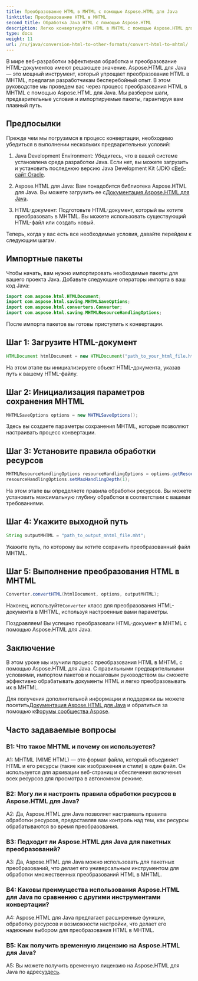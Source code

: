 ```yaml
---
title: Преобразование HTML в MHTML с помощью Aspose.HTML для Java
linktitle: Преобразование HTML в MHTML
second_title: Обработка Java HTML с помощью Aspose.HTML
description: Легко конвертируйте HTML в MHTML с помощью Aspose.HTML для Java. Следуйте нашему пошаговому руководству для эффективного преобразования HTML в MHTML.
type: docs
weight: 11
url: /ru/java/conversion-html-to-other-formats/convert-html-to-mhtml/
---
```

В мире веб-разработки эффективная обработка и преобразование HTML-документов имеют решающее значение. Aspose.HTML для Java — это мощный инструмент, который упрощает преобразование HTML в MHTML, предлагая разработчикам бесперебойный опыт. В этом руководстве мы проведем вас через процесс преобразования HTML в MHTML с помощью Aspose.HTML для Java. Мы разберем шаги, предварительные условия и импортируемые пакеты, гарантируя вам плавный путь.

## Предпосылки

Прежде чем мы погрузимся в процесс конвертации, необходимо убедиться в выполнении нескольких предварительных условий:

1. Java Development Environment: Убедитесь, что в вашей системе установлена среда разработки Java. Если нет, вы можете загрузить и установить последнюю версию Java Development Kit (JDK) с[Веб-сайт Oracle](https://www.oracle.com/java/technologies/javase-downloads.html).

2.  Aspose.HTML для Java: Вам понадобится библиотека Aspose.HTML для Java. Вы можете загрузить ее с[Документация Aspose.HTML для Java](https://reference.aspose.com/html/java/).

3. HTML-документ: Подготовьте HTML-документ, который вы хотите преобразовать в MHTML. Вы можете использовать существующий HTML-файл или создать новый.

Теперь, когда у вас есть все необходимые условия, давайте перейдем к следующим шагам.

## Импортные пакеты

Чтобы начать, вам нужно импортировать необходимые пакеты для вашего проекта Java. Добавьте следующие операторы импорта в ваш код Java:

```java
import com.aspose.html.HTMLDocument;
import com.aspose.html.saving.MHTMLSaveOptions;
import com.aspose.html.converters.Converter;
import com.aspose.html.saving.MHTMLResourceHandlingOptions;
```

После импорта пакетов вы готовы приступить к конвертации.

## Шаг 1: Загрузите HTML-документ

```java
HTMLDocument htmlDocument = new HTMLDocument("path_to_your_html_file.html");
```

На этом этапе вы инициализируете объект HTML-документа, указав путь к вашему HTML-файлу.

## Шаг 2: Инициализация параметров сохранения MHTML

```java
MHTMLSaveOptions options = new MHTMLSaveOptions();
```

Здесь вы создаете параметры сохранения MHTML, которые позволяют настраивать процесс конвертации.

## Шаг 3: Установите правила обработки ресурсов

```java
MHTMLResourceHandlingOptions resourceHandlingOptions = options.getResourceHandlingOptions();
resourceHandlingOptions.setMaxHandlingDepth(1);
```

На этом этапе вы определяете правила обработки ресурсов. Вы можете установить максимальную глубину обработки в соответствии с вашими требованиями.

## Шаг 4: Укажите выходной путь

```java
String outputMHTML = "path_to_output_mhtml_file.mht";
```

Укажите путь, по которому вы хотите сохранить преобразованный файл MHTML.

## Шаг 5: Выполнение преобразования HTML в MHTML

```java
Converter.convertHTML(htmlDocument, options, outputMHTML);
```

 Наконец, используйте`Converter` класс для преобразования HTML-документа в MHTML, используя настроенные вами параметры.

Поздравляем! Вы успешно преобразовали HTML-документ в MHTML с помощью Aspose.HTML для Java.

## Заключение

В этом уроке мы изучили процесс преобразования HTML в MHTML с помощью Aspose.HTML для Java. С правильными предварительными условиями, импортом пакетов и пошаговым руководством вы сможете эффективно обрабатывать документы HTML и легко преобразовывать их в MHTML.

 Для получения дополнительной информации и поддержки вы можете посетить[Документация Aspose.HTML для Java](https://reference.aspose.com/html/java/) и обратиться за помощью к[Форумы сообщества Aspose](https://forum.aspose.com/).

## Часто задаваемые вопросы

### В1: Что такое MHTML и почему он используется?

A1: MHTML (MIME HTML) — это формат файла, который объединяет HTML и его ресурсы (такие как изображения и стили) в один файл. Он используется для архивации веб-страниц и обеспечения включения всех ресурсов для просмотра в автономном режиме.

### В2: Могу ли я настроить правила обработки ресурсов в Aspose.HTML для Java?

A2: Да, Aspose.HTML для Java позволяет настраивать правила обработки ресурсов, предоставляя вам контроль над тем, как ресурсы обрабатываются во время преобразования.

### В3: Подходит ли Aspose.HTML для Java для пакетных преобразований?

A3: Да, Aspose.HTML для Java можно использовать для пакетных преобразований, что делает его универсальным инструментом для обработки множественных преобразований HTML в MHTML.

### В4: Каковы преимущества использования Aspose.HTML для Java по сравнению с другими инструментами конвертации?

A4: Aspose.HTML для Java предлагает расширенные функции, обработку ресурсов и возможности настройки, что делает его надежным выбором для преобразования HTML в MHTML.

### В5: Как получить временную лицензию на Aspose.HTML для Java?

A5: Вы можете получить временную лицензию на Aspose.HTML для Java по адресу[здесь](https://purchase.aspose.com/temporary-license/).
